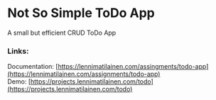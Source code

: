 # Not So Simple ToDo App
A small but efficient CRUD ToDo App

### Links:
Documentation: [https://lennimatilainen.com/assingments/todo-app](https://lennimatilainen.com/assignments/todo-app)  
Demo: [https://projects.lennimatilainen.com/todo](https://projects.lennimatilainen.com/todo)
